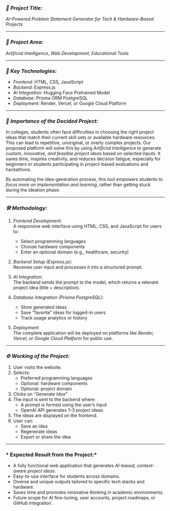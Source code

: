 
### *📌 Project Title:*  
*AI-Powered Problem Statement Generator for Tech & Hardware-Based Projects*

---

### *📁 Project Area:*  
*Artificial Intelligence*, *Web Development*, *Educational Tools*

---

### *🔑 Key Technologies:*
- *Frontend:* HTML, CSS, JavaScript  
- *Backend:* Express.js  
- *AI Integration:* Hugging Face Pretrained Model  
- *Database:* Prisma ORM PostgreSQL  
- *Deployment:* Render, Vercel, or Google Cloud Platform  

---

### *📌 Importance of the Decided Project:*

In colleges, students often face difficulties in choosing the right project ideas that match their current skill sets or available hardware resources. This can lead to repetitive, unoriginal, or overly complex projects. Our proposed platform will solve this by using *Artificial Intelligence* to generate *custom, innovative, and feasible project ideas* based on selected inputs. It saves time, inspires creativity, and reduces decision fatigue, especially for beginners or students participating in project-based evaluations and hackathons.

By automating the idea-generation process, this tool empowers students to *focus more on implementation and learning*, rather than getting stuck during the ideation phase.

---

### *🛠 Methodology:*

1. *Frontend Development*:  
   A responsive web interface using HTML, CSS, and JavaScript for users to:
   - Select programming languages
   - Choose hardware components
   - Enter an optional domain (e.g., healthcare, security)

2. *Backend Setup (Express.js)*:  
   Receives user input and processes it into a structured prompt.

3. *AI Integration*:  
   The backend sends the prompt to the model, which returns a relevant project idea (title + description).

4. *Database Integration (Prisma PostgreSQL)*:  
   - Store generated ideas 
   - Save "favorite" ideas for logged-in users
   - Track usage analytics or history

5. *Deployment*:  
   The complete application will be deployed on platforms like *Render, Vercel, or Google Cloud Platform* for public use.

---

### *⚙ Working of the Project:*

1. User visits the website.
2. Selects:
   - Preferred programming languages
   - Optional: hardware components
   - Optional: project domain
3. Clicks on *“Generate Idea”*
4. The input is sent to the backend where:
   - A prompt is formed using the user’s input
   - OpenAI API generates 1–3 project ideas
5. The ideas are displayed on the frontend.
6. User can:
   - Save an idea
   - Regenerate ideas
   - Export or share the idea

---

### * Expected Result from the Project:*

- A fully functional web application that generates *AI-based, context-aware project ideas*.
- Easy-to-use interface for students across domains.
- Diverse and unique outputs tailored to specific tech stacks and hardware.
- Saves time and promotes innovative thinking in academic environments.
- Future scope for AI fine-tuning, user accounts, project roadmaps, or GitHub integration.